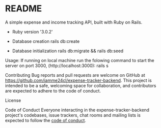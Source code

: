 # README
A simple expense and income tracking API, built with Ruby on Rails.

* Ruby version '3.0.2'


* Database creation
  rails db:create 

* Database initialization
  rails db:migrate && rails db:seed

Usage:
If running on local machine run the folowing command to start the server on port 3000, (http://localhost:3000):
  rails s


Contributing Bug reports and pull requests are welcome on GitHub at https://github.com/iamme24cl/expense-tracker-backend. This project is intended to be a safe, welcoming space for collaboration, and contributors are expected to adhere to the code of conduct.

License


Code of Conduct
Everyone interacting in the expense-tracker-backend project's codebases, issue trackers, chat rooms and mailing lists is expected to follow the 
[code of conduct](https://github.com/iamme24cl/expense-tracker-backend/blob/main/CODE_OF_CONDUCT.md).

